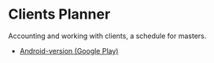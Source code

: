 # Clients Planner

<p>Accounting and working with clients, a schedule for masters.</p>

<ul>
  <li>
    <a 
      href="https://play.google.com/store/apps/details?id=gangal.pro.clients.planner" 
      alt="Android-version (Google Play)" 
      title="Android-version (Google Play)" 
      target="_blank">
      Android-version (Google Play)
    </a>
  </li>
</ul>
